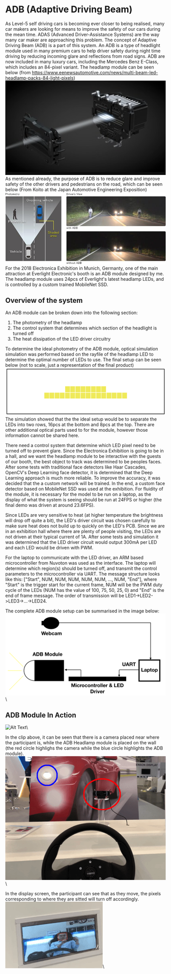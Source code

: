 # ADB (Adaptive Driving Beam)
As Level-5 self driving cars is becoming ever closer to being realised, many car makers are looking for means to improve the safety of our cars during the mean time. ADAS (Advanced Driver-Assistance Systems) are the way many car maker are approaching this problem. The concept of Adaptive Driving Beam (ADB) is a part of this system. An ADB is a type of headlight module used in many premium cars to help driver safety during night time driving by reducing incoming glare and reflections from road signs. ADB are now included in many luxury cars, including the Mercedes Benz E-Class, which includes an 84-pixel variant. The headlamp module can be seen below (from https://www.eenewsautomotive.com/news/multi-beam-led-headlamp-packs-84-light-pixels)
![image info](./src/Benz_E-Class_84pixel.png)\
As mentioned already, the purpose of ADB is to reduce glare and improve safety of the other drivers and pedestrians on the road, which can be seen below (From Koito at the Japan Automotive Engineering Exposition)
![image info](./src/ADB_Concept.jpg)\
For the 2018 Electronica Exhibition in Munich, Germanty, one of the main attraction at Everlight Electronic's booth is an ADB module designed by me.
The headlamp module uses 24pcs of Everlight's latest headlamp LEDs, and is controlled by a custom trained MobileNet SSD.

## Overview of the system
An ADB module can be broken down into the following section:
1. The photometry of the headlamp
2. The control system that determines which section of the headlight is turned off
3. The heat dissipation of the LED driver circuitry

To determine the ideal photometry of the ADB module, optical simulation simulation was performed based on the rayfile of the headlamp LED to determine the optimal number of LEDs to use. The final setup can be seen below (not to scale, just a representation of the final product)
![image info](./src/PixelLayout.png)\
The simulation showed that the the ideal setup would be to separate the LEDs into two rows, 16pcs at the bottom and 8pcs at the top. There are other additional optical parts used to for the module, however those information cannot be shared here.

There need a control system that determine which LED pixel need to be turned off to prevent glare.
Since the Electronica Exhibition is going to be in a hall, and we want the headlamp module to be interactive with the guests of our booth, the best object to track was determined to be peoples faces. After some tests with traditional face detectors like Haar Cascades, OpenCV's Deep Learning face detector, it is determined that the Deep Learning approach is much more reliable.
To improve the accuracy, it was decided that the a custom network will be trained.
In the end, a custom face detector based on MobileNet SSD was used at the exhibition. For fluidity of the module, it is necessary for the model to be run on a laptop, as the display of what the system is seeing should be run at 24FPS or higher (the final demo was driven at around 23.6FPS).

Since LEDs are very sensitive to heat (at higher temperature the brightness will drop off quite a bit), the LED's driver circuit was chosen carefully to make sure heat does not build up to quickly on the LED's PCB. Since we are in an exhibition hall where there are plenty of people visiting, the LEDs are not driven at their typical current of 1A. After some tests and simulation it was determined that the LED driver circuit would output 300mA per LED and each LED would be driven with PWM.

For the laptop to communicate with the LED driver, an ARM based microcontroller from Nuvoton was used as the interface.
The laptop will determine which region(s) should be turned off, and transmit the control parameters to the microcontroller via UART. The message structure looks like this:
["Start", NUM, NUM, NUM, NUM, NUM, ..., NUM, "End"], where "Start" is the trigger start for the current frame, NUM will be the PWM duty cycle of the LEDs (NUM has the value of 100, 75, 50, 25, 0) and "End" is the end of frame message. The order of transmission will be LED1->LED2->LED3->...->LED24.

The complete ADB module setup can be summarised in the image below:
![image info](./src/ADB_Setup.png)\

## ADB Module In Action
![Alt Text](./src/Demo.gif)\

In the clip above, it can be seen that there is a camera placed near where the participant is, while the ADB Headlamp module is placed on the wall (the red circle highlighs the camera while the blue circle highlights the ADB module).
![image info](./src/Camera.png)\

In the display screen, the participant can see that as they move, the pixels corresponding to where they are sitted will turn off accordingly.
![image info](./src/Display.png)\
